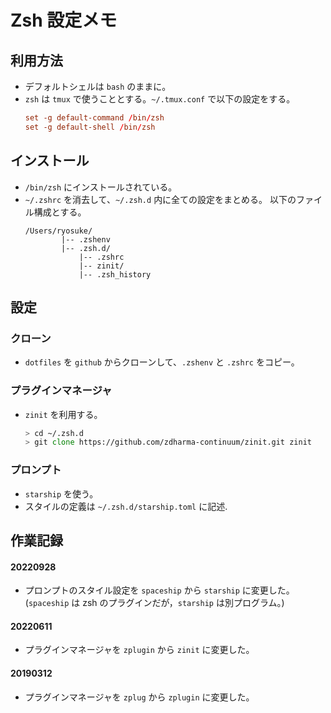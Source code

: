# Zsh 設定メモ

## 利用方法

* デフォルトシェルは `bash` のままに。
* `zsh` は `tmux` で使うこととする。`~/.tmux.conf` で以下の設定をする。
	```.tmux.conf
	set -g default-command /bin/zsh
	set -g default-shell /bin/zsh
	```

## インストール
* `/bin/zsh` にインストールされている。
* `~/.zshrc` を消去して、`~/.zsh.d` 内に全ての設定をまとめる。
以下のファイル構成とする。
	```
	/Users/ryosuke/
			|-- .zshenv
			|-- .zsh.d/
				|-- .zshrc
				|-- zinit/
				|-- .zsh_history
	```

## 設定
### クローン
* `dotfiles` を `github` からクローンして、`.zshenv` と `.zshrc` をコピー。
### プラグインマネージャ
* `zinit` を利用する。
	```zsh
	> cd ~/.zsh.d
	> git clone https://github.com/zdharma-continuum/zinit.git zinit
	```
### プロンプト
* `starship` を使う。
* スタイルの定義は `~/.zsh.d/starship.toml` に記述.

## 作業記録

#### 20220928
* プロンプトのスタイル設定を `spaceship` から `starship` に変更した。
(`spaceship` は zsh のプラグインだが，`starship` は別プログラム。)

#### 20220611
* プラグインマネージャを `zplugin` から `zinit` に変更した。

#### 20190312
* プラグインマネージャを `zplug` から `zplugin` に変更した。
